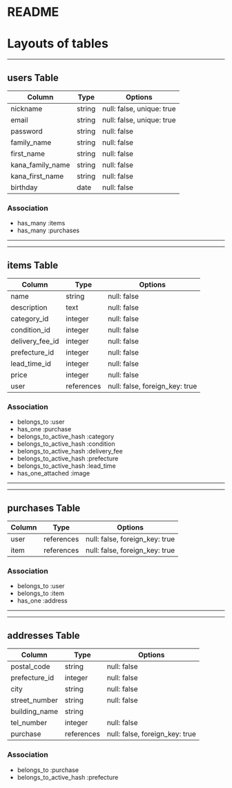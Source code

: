 # README

# Layouts of tables
---------------------------------------
## users Table
|Column            |Type  |Options                  |
|------------------|------|-------------------------|
|nickname          |string|null: false, unique: true|
|email             |string|null: false, unique: true|
|password          |string|null: false              |
|family_name       |string|null: false              |
|first_name        |string|null: false              |
|kana_family_name  |string|null: false              |
|kana_first_name   |string|null: false              |
|birthday          |date  |null: false              |

### Association
* has_many :items
* has_many :purchases
---------------------------------------
---------------------------------------
## items Table
|Column         |Type      |Options                       |
|---------------|----------|------------------------------|
|name           |string    |null: false                   |
|description    |text      |null: false                   |
|category_id    |integer   |null: false                   |
|condition_id   |integer   |null: false                   |
|delivery_fee_id|integer   |null: false                   |
|prefecture_id  |integer   |null: false                   |
|lead_time_id   |integer   |null: false                   |
|price          |integer   |null: false                   |
|user           |references|null: false, foreign_key: true|

### Association
* belongs_to :user
* has_one :purchase
* belongs_to_active_hash :category
* belongs_to_active_hash :condition
* belongs_to_active_hash :delivery_fee
* belongs_to_active_hash :prefecture
* belongs_to_active_hash :lead_time
* has_one_attached :image
---------------------------------------
---------------------------------------
## purchases Table
|Column    |Type      |Options                       |
|----------|----------|------------------------------|
|user      |references|null: false, foreign_key: true|
|item      |references|null: false, foreign_key: true|

### Association
* belongs_to :user
* belongs_to :item
* has_one :address
---------------------------------------
---------------------------------------
## addresses Table
|Column       |Type      |Options                       |
|-------------|----------|------------------------------|
|postal_code  |string    |null: false                   |
|prefecture_id|integer   |null: false                   |
|city         |string    |null: false                   |
|street_number|string    |null: false                   |
|building_name|string    |                              |
|tel_number   |integer   |null: false                   |
|purchase     |references|null: false, foreign_key: true|

### Association
* belongs_to :purchase
* belongs_to_active_hash :prefecture